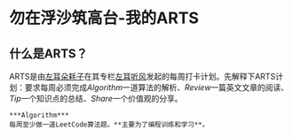# 勿在浮沙筑高台-我的ARTS
## 什么是ARTS？
ARTS是由[左耳朵耗子](http://weibo.com/haoel?s=6cm7D0)在其专栏[左耳听风](https://time.geekbang.org/column/48)发起的每周打卡计划。先解释下ARTS计划：要求每周必须完成*Algorithm*一道算法的解析、*Review*一篇英文文章的阅读、*Tip*一个知识点的总结、*Share*一个价值观的分享。

```
***Algorithm***
每周至少做一道LeetCode算法题。**主要为了编程训练和学习**。
```
